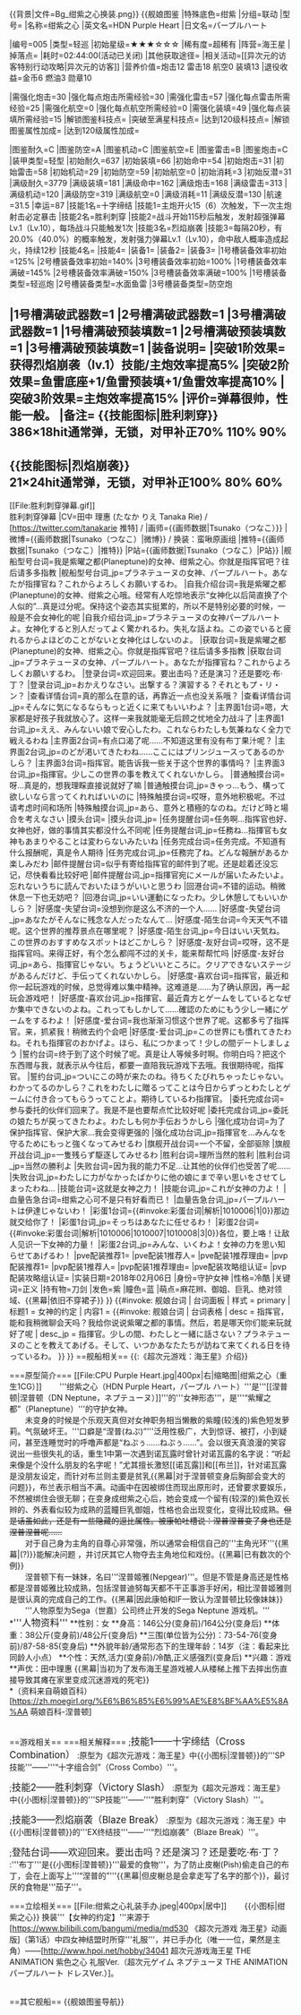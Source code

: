{{背景|文件=Bg_绀紫之心换装.png}}<!-- 文件:Bg_绀紫之心换装.png -->
{{舰娘图鉴
|特殊底色=绀紫
|分组=联动
|型号=
|名称=绀紫之心
|英文名=HDN Purple Heart
|日文名=パープルハート

|编号=005
|类型=轻巡
|初始星级=★★★☆☆☆
|稀有度=超稀有
|阵营=海王星
|掉落点=
|耗时=02:44:00(活动已关闭)
|其他获取途径=
|相关活动=[[异次元的访客特别行动攻略|异次元的访客]]
|营养价值=炮击12 雷击18 航空0 装填13
|退役收益=金币6 燃油3 勋章10

|需强化炮击=30
|强化每点炮击所需经验=30
|需强化雷击=57
|强化每点雷击所需经验=25
|需强化航空=0
|强化每点航空所需经验=0
|需强化装填=49
|强化每点装填所需经验=15
|解锁图鉴科技点=
|突破至满星科技点=
|达到120级科技点=
|解锁图鉴属性加成=
|达到120级属性加成=

|图鉴耐久=C
|图鉴防空=A
|图鉴机动=C
|图鉴航空=E
|图鉴雷击=B
|图鉴炮击=C
|装甲类型=轻型
|初始耐久=637
|初始装填=66
|初始命中=54
|初始炮击=31
|初始雷击=58
|初始机动=29
|初始防空=59
|初始航空=0
|初始消耗=3
|初始反潜=31
|满级耐久=3779
|满级装填=181
|满级命中=162
|满级炮击=168
|满级雷击=313
|满级机动=120
|满级防空=319
|满级航空=0
|满级消耗=11
|满级反潜=130
|航速=31.5
|幸运=87
|技能1名=十字缔结
|技能1=主炮开火15（6）次触发，下一次主炮射击必定暴击
|技能2名=胜利刺穿
|技能2=战斗开始115秒后触发，发射超强弹幕Lv.1（Lv.10），每场战斗只能触发1次
|技能3名=烈焰崩袭
|技能3=每隔20秒，有20.0%（40.0%）的概率触发，发射强力弹幕Lv.1（Lv.10），命中敌人概率造成起火，持续12秒
|技能4名=
|技能4=
|装备1=
|装备2=
|装备3=
|1号槽装备效率初始=125%
|2号槽装备效率初始=140%
|3号槽装备效率初始=100%
|1号槽装备效率满破=145%
|2号槽装备效率满破=150%
|3号槽装备效率满破=100%
|1号槽装备类型=轻巡炮
|2号槽装备类型=水面鱼雷
|3号槽装备类型=防空炮
<!--鱼雷底座数不代表武器数，不了解的请勿修改数据。-->
|1号槽满破武器数=1
|2号槽满破武器数=1
|3号槽满破武器数=1
|1号槽满破预装填数=1
|2号槽满破预装填数=1
|3号槽满破预装填数=1
|装备说明=
|突破1阶效果=获得烈焰崩袭（lv.1）技能/主炮效率提高5%
|突破2阶效果=鱼雷底座+1/鱼雷预装填+1/鱼雷效率提高10%
|突破3阶效果=主炮效率提高15%
|评价=弹幕很帅，性能一般。
|备注=
{{技能图标|胜利刺穿}}<br>
386×18hit通常弹，无锁，对甲补正70% 110% 90%<br>
----
{{技能图标|烈焰崩袭}}<br>
21×24hit通常弹，无锁，对甲补正100% 80% 60%<br>
----
[[File:胜利刺穿弹幕.gif]]<br>胜利刺穿弹幕
|CV=田中 理惠 (たなか りえ Tanaka Rie) / [https://twitter.com/tanakarie 推特] / 
|画师={{画师数据|Tsunako（つなこ）}}
|微博={{画师数据|Tsunako（つなこ）|微博}} / 换装：蛮啾原画组
|推特={{画师数据|Tsunako（つなこ）|推特}}
|P站={{画师数据|Tsunako（つなこ）|P站}}
|舰船型号台词=我是紫曜之都(Planeptune)的女神、绀紫之心。你就是指挥官吧？往后请多多指教
|舰船型号台词_jp=プラネテューヌの女神、パープルハート。あなたが指揮官ね？これからよろしくお願いするわ。
|自我介绍台词=我是紫曜之都(Planeptune)的女神、绀紫之心哦。经常有人吃惊地表示“女神化以后简直换了个人似的”…真是过分呢。保持这个姿态其实挺累的，所以不是特别必要的时候，一般是不会女神化的呢
|自我介绍台词_jp=プラネテューヌの女神パープルハートよ。女神化すると別人だってよく驚かれるわ。失礼な話よね。この姿でいると疲れるからよほどのことがないと女神化はしないのよ。
|获取台词=我是紫曜之都(Planeptune)的女神、绀紫之心。你就是指挥官吧？往后请多多指教
|获取台词_jp=プラネテューヌの女神、パープルハート。あなたが指揮官ね？これからよろしくお願いするわ。
|登录台词=欢迎回来。要出击吗？还是演习？还是要吃·布·丁？
|登录台词_jp=おかえりなさい。出撃する？演習する？それともプ・リ・ン？
|查看详情台词=真的那么在意的话，再靠近一点也没关系哦？
|查看详情台词_jp=そんなに気になるならもっと近くに来てもいいわよ？
|主界面1台词=嗯，大家都是好孩子我就放心了。这样一来我就能毫无后顾之忧地全力战斗了
|主界面1台词_jp=ええ、みんないい娘で安心したわ。これならわたしも気兼ねなく全力で戦えるわね
|主界面2台词=有点口渴了呢……不知道这里有没有布丁果汁呢？
|主界面2台词_jp=のどが渇いてきたわね……ここにはプリンジュースってあるのかしら？
|主界面3台词=指挥官。能告诉我一些关于这个世界的事情吗？
|主界面3台词_jp=指揮官。少しこの世界の事を教えてくれないかしら。
|普通触摸台词=呀…真是的，想我理睬直接说就好了嘛
|普通触摸台词_jp=きゃっ…もう、構って欲しいなら言ってくれればいいのに
|特殊触摸台词=哎呀，意外地积极呢。不过请考虑时间和场所
|特殊触摸台词_jp=あら、意外と積極的なのね。だけど時と場合を考えなさい
|摸头台词=
|摸头台词_jp=
|任务提醒台词=任务啊...指挥官也好、女神也好，做的事情其实都没什么不同呢
|任务提醒台词_jp=任務ね…指揮官も女神もあまりやることは変わらないみたいね
|任务完成台词=任务完成。不知道有什么报酬呢，真是令人期待
|任务完成台词_jp=任務完了ね。どんな報酬があるか楽しみだわ
|邮件提醒台词=似乎有寄给指挥官的邮件到了呢。还是趁着还没忘记，尽快看看比较好吧
|邮件提醒台词_jp=指揮官宛にメールが届いたみたいよ。忘れないうちに読んでおいたほうがいいと思うわ
|回港台词=不错的运动。稍微休息一下也无妨吧？
|回港台词_jp=いい運動になったわ。少し休憩してもいいかしら？
|好感度-失望台词=没想到你是这么不济的一个人……
|好感度-失望台词_jp=あなたがそんなに残念な人だったなんて…
|好感度-陌生台词=今天天气不错呢。这个世界的推荐景点在哪里呢？
|好感度-陌生台词_jp=今日はいい天気ね。この世界のおすすめなスポットはどこかしら？
|好感度-友好台词=哎呀，这不是指挥官吗。来得正好，有个怎么都闯不过的关卡，能来帮帮忙吗
|好感度-友好台词_jp=あら、指揮官じゃない。ちょうどいいところに。クリアできないステージがあるんだけど、手伝ってくれないかしら。
|好感度-喜欢台词=指挥官，最近和你一起玩游戏的时候，总觉得难以集中精神。这难道是……为了确认原因，再一起玩会游戏吧！
|好感度-喜欢台词_jp=指揮官、最近貴方とゲームをしているとなぜか集中できないのよね。これってもしかして……確認のためにもう少し一緒にゲームをするわよ！
|好感度-爱台词=我也渐渐习惯这个世界了呢。这都多亏了指挥官。来，抓紧我！稍微去约个会吧
|好感度-爱台词_jp=この世界にも慣れてきたわね。それも指揮官のおかげよ。ほら、私につかまって！少しの間デートしましょう
|誓约台词=终于到了这个时候了呢。真是让人等候多时啊。你明白吗？把这个东西赠与我，就表示从今往后，都要一直陪我玩游戏下去哦。我很期待呢，指挥官。
|誓约台词_jp=ついにこの時が来たのね。待ちくたびれちゃったじゃない。わかってるのかしら？これをわたしに贈るってことは今日からずっとわたしとゲームに付き合ってもらうってことよ。期待しているわ指揮官。
|委托完成台词=参与委托的伙伴们回来了。我是不是也要帮点忙比较好呢
|委托完成台词_jp=委託の娘たちが戻ってきたわよ。わたしも何か手伝おうかしら
|强化成功台词=为了保护指挥官、保护大家...我会变得更强的
|强化成功台词_jp=指揮官を…みんなを守るためにもっと強くなってみせるわ
|旗舰开战台词=一个不留，全部驱除
|旗舰开战台词_jp=一隻残らず駆逐してみせるわ
|胜利台词=理所当然的胜利
|胜利台词_jp=当然の勝利よ
|失败台词=因为我的能力不足…让其他的伙伴们也受苦了呢……
|失败台词_jp=わたしに力がなかったばかりに他の娘にまで辛い思いをさせてしまったわね…
|技能台词=这就是女神之力！
|技能台词_jp=これが女神の力よ！
|血量告急台词=绀紫之心可不是只有好看而已！
|血量告急台词_jp=パープルハートは伊達じゃないわ！
|彩蛋1台词={{#invoke:彩蛋台词|解析|1010006|1|0}}那边就交给你了！
|彩蛋1台词_jp=そっちはあなたに任せるわ！
|彩蛋2台词={{#invoke:彩蛋台词|解析|1010006|1010007|1010008|3|0}}各位，要上咯！让敌人见识一下女神的力量！
|彩蛋2台词_jp=みんな、いくわよ！女神の力を思い知らせてあげるわ！
|pve配装推荐1=
|pve配装1推荐人=
|pve配装1推荐理由=
|pvp配装推荐1=
|pvp配装1推荐人=
|pvp配装1推荐理由=
|pve配装攻略组认证=
|pvp配装攻略组认证=
|实装日期=2018年02月06日
|身份=守护女神
|性格=冷酷
|关键词=正义
|持有物=刀剑
|发色=紫
|瞳色=蓝
|萌点=麻花辫、御姐、巨乳、绝对领域、{{黑幕|依旧不穿裙子}}
}}
{{#invoke: 舰娘台词 | 台词面板 
| 样式 = primary
| 标题1 = 女神的约定
| 内容1 = {{#invoke: 舰娘台词 | 台词表格
  | desc = 指挥官，能和我稍微聊会天吗？我给你说说紫曜之都的事情。然后，若是哪天你们能来玩就好了呢
  | desc_jp = 指揮官。少しの間、わたしと一緒に話さない？プラネテューヌのことを教えてあげる。そして、いつかあなたたちが訪ねて来てくれる日を待っているわ。
  }}
}}
==舰船相关==
{{:《超次元游戏：海王星》介绍}}

===原型简介===
[[File:CPU Purple Heart.jpg|400px|右|缩略图|绀紫之心（重生1CG）]]
　　'''绀紫之心（HDN Purple Heart，パープル ハート）'''是'''[[涅普顿|涅普顿（DN Neptune，ネプテューヌ）]]'''的'''女神形态'''，是'''“紫耀之都”（Planeptune）'''的守护女神。<br>
　　未变身的时候是个乐观天真但对女神职务相当懒散的紫瞳(较浅的)紫色短发萝莉。气氛破坏王。'''口癖是“涅普(ねぷ)”'''泛用性极广，大到惊讶、被打，小到疑问，甚至连睡觉时的呼噜声都是“ねぷぅ……ねぷぅ……”。会以很天真浪漫的笑容说出一些很失礼的话，重生1中第一次遇到诺瓦露时曾针对诺瓦露的名字说：“听起来像是个没什么朋友的名字呢！”尤其擅长激怒[[诺瓦露]]和[[布兰]]，针对诺瓦露是没朋友设定，而针对布兰则主要是贫乳{{黑幕|对于涅普顿变身后胸部会变大的问题}}，布兰表示相当不满。动画中在因被绑住而现出原形时，还曾要求要娱乐，不然被绑住会很无聊；在变身成绀紫之心后，她会变成一个留有(较深的)紫色双长辫的、外表看似较为成熟的蓝瞳巨乳御姐，性格也会出现变化，变得比较成熟。<s>但是话虽如此，还是有一些隐藏的逗比属性。被康帕吐槽说：涅普涅普变了身也还是涅普涅普呢……</s><br>
　　对于自己身为主角的自尊心非常强，所以通常会相信自己的'''主角光环'''{{黑幕|(?)}}能解决问题 ，并讨厌其它人物夺去主角地位和戏份。{{黑幕|已有数次的个例}}<br>
　　涅普顿下有一妹妹，名曰'''涅普姬雅(Nepgear)'''。但是不管是身高还是性格都是涅普姬雅比较成熟，包括涅普迪努每天都不干正事游手好闲，相比涅普姬雅则是很认真的完成自己的工作。{{黑幕|因此康帕和IF一致认为涅普顿比较像妹妹}}<br>
　　'''人物原型为Sega（世嘉）公司终止开发的Sega Neptune 游戏机。'''<br>
*<big>'''人物资料'''</big>
**性别：女
**身高：146公分(变身前)/164公分(变身后)
**体重：38公斤(变身前)/48公斤(变身后)
**三围(单位皆为公分)：73-54-76(变身前)/87-58-85(变身后)
**外貌年龄/通常形态下的生理年龄：14岁（注：看起来比同龄人小点）
**个性：天然,活力(变身前)/冷酷,正义感强烈(变身后)
**兴趣：游戏
**声优：田中理惠
{{黑幕|当初为了发布海王星游戏被人从楼梯上推下去摔出伤直接导致其瘫在家里变成沉迷游戏的死宅}}<br>
*（资料来自萌娘百科）<ref>[https://zh.moegirl.org/%E6%B6%85%E6%99%AE%E8%BF%AA%E5%8A%AA 萌娘百科-涅普顿]</ref><br><br>

==游戏相关==
===相关解释===
;<big>技能1——十字缔结（Cross Combination）</big>
:原型为《超次元游戏：海王星》中{{小图标|涅普顿}}的'''SP技能'''——'''“十字组合剑”（Cross Combo）'''。

;<big>技能2——胜利刺穿（Victory Slash）</big>
:原型为《超次元游戏：海王星》中{{小图标|涅普顿}}的'''SP技能'''——'''“胜利刺穿”（Victory Slash）'''。

;<big>技能3——烈焰崩袭（Blaze Break）</big>
:原型为《超次元游戏：海王星》中{{小图标|涅普顿}}的'''EX终结技'''——'''“烈焰崩袭”（Blaze Break）'''。

;<big>登陆台词——欢迎回来。要出击吗？还是演习？还是要吃·布·丁？</big>
:'''布丁'''是{{小图标|涅普顿}}'''最爱的食物'''，为了防止皮榭(Pish)偷走自己的布丁，会在上面写上'''“涅普的”'''{{黑幕|但皮榭总是会拿走写了名字的那个}}，最讨厌的食物是'''茄子'''。<br>

===立绘相关===
[[File:绀紫之心礼装手办.jpeg|400px|居中]]
　　{{小图标|绀紫之心}} 换装'''【女神的约定】'''来源于[https://www.bilibili.com/bangumi/media/md530 《超次元游戏 海王星》动画版]（第1话）中四女神结盟时所穿'''礼服'''，并已手办化（唯一一位，果然是主角）——[http://www.hpoi.net/hobby/34041 超次元游戏海王星 THE ANIMATION 紫色之心 礼服Ver.（超次元ゲイム ネプテューヌ THE ANIMATION パープルハート ドレスVer.）]。<br><br>

==其它舰船==
{{舰娘图鉴导航}}